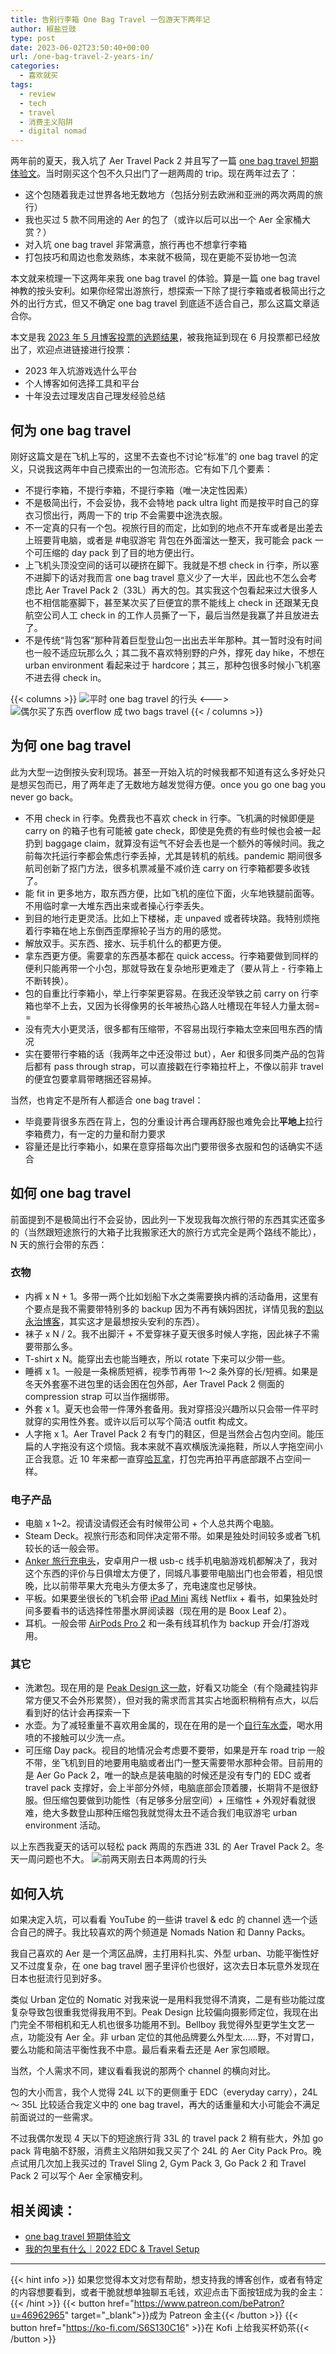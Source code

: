 ```yaml
---
title: 告别行李箱 One Bag Travel 一包游天下两年记
author: 椒盐豆豉
type: post
date: 2023-06-02T23:50:40+00:00
url: /one-bag-travel-2-years-in/
categories:
  - 喜欢就买
tags:
  - review
  - tech
  - travel
  - 消费主义陷阱
  - digital nomad
---
```

两年前的夏天，我入坑了 Aer Travel Pack 2 并且写了一篇 [one bag travel 短期体验文](../one-bag-travel-aer-travel-pack-2/)。当时刚买这个包不久只出门了一趟两周的 trip。现在两年过去了：

- 这个包随着我走过世界各地无数地方（包括分别去欧洲和亚洲的两次两周的旅行）
- 我也买过 5 款不同用途的 Aer 的包了（或许以后可以出一个 Aer 全家桶大赏？）
- 对入坑 one bag travel 非常满意，旅行再也不想拿行李箱
- 打包技巧和周边也愈发熟练，本来就不极简，现在更能不妥协地一包流

本文就来梳理一下这两年来我 one bag travel 的体验。算是一篇 one bag travel 神教的按头安利。如果你经常出游旅行，想探索一下除了提行李箱或者极简出行之外的出行方式，但又不确定 one bag travel 到底适不适合自己，那么这篇文章适合你。

本文是我 [2023 年 5 月博客投票的选题结果](https://www.patreon.com/posts/2023-5-yue-bo-ke-82675737)，被我拖延到现在 6 月投票都已经放出了，欢迎点进链接进行投票：

- 2023 年入坑游戏选什么平台
- 个人博客如何选择工具和平台
- 十年没去过理发店自己理发经验总结

<!--more-->

## 何为 one bag travel

刚好这篇文是在飞机上写的，这里不去查也不讨论“标准”的 one bag travel 的定义，只说我这两年中自己摸索出的一包流形态。它有如下几个要素：

- 不提行李箱，不提行李箱，不提行李箱（唯一决定性因素）
- 不是极简出行，不会妥协，我不会特地 pack ultra light 而是按平时自己的穿衣习惯出行，两周一下的 trip 不会需要中途洗衣服。
- 不一定真的只有一个包。视旅行目的而定，比如到的地点不开车或者是出差去上班要背电脑，或者是 #电驭游宅 背包在外面溜达一整天，我可能会 pack 一个可压缩的 day pack 到了目的地方便出行。
- 上飞机头顶没空间的话可以硬挤在脚下。我就是不想 check in 行李，所以塞不进脚下的话对我而言 one bag travel 意义少了一大半，因此也不怎么会考虑比 Aer Travel Pack 2（33L）再大的包。其实我这个包看起来过大很多人也不相信能塞脚下，甚至某次买了巨便宜的票不能线上 check in 还跟某无良航空公司人工 check in 的工作人员撕了一下，最后当然是我赢了并且放进去了。
- 不是传统“背包客”那种背着巨型登山包一出出去半年那种。其一暂时没有时间也一般不适应玩那么久；其二我不喜欢特别野的户外，撑死 day hike，不想在 urban environment 看起来过于 hardcore；其三，那种包很多时候小飞机塞不进去得 check in。

{{< columns >}}
![平时 one bag travel 的行头](https://s3.nl-ams.scw.cloud/mtfront-blog/2021/08/20210811_100658-scaled-e1630273525874-768x1024.jpeg)
<--->
![偶尔买了东西 overflow 成 two bags travel](https://media.douchi.space/douchi/media_attachments/files/110/467/995/392/146/739/original/403a04e8c25e84f5.jpeg)
{{< / columns >}}
## 为何 one bag travel

此为大型一边倒按头安利现场。甚至一开始入坑的时候我都不知道有这么多好处只是想买包而已，用了两年走了无数地方越发觉得方便。once you go one bag you never go back。

- 不用 check in 行李。免费我也不喜欢 check in 行李。飞机满的时候即便是 carry on 的箱子也有可能被 gate check，即使是免费的有些时候也会被一起扔到 baggage claim，就算没有运气不好会丢也是一个额外的等候时间。我之前每次托运行李都会焦虑行李丢掉，尤其是转机的航线。pandemic 期间很多航司创新了抠门方法，很多机票减量不减价连 carry on 行李箱都要多收钱了。
- 能 fit in 更多地方，取东西方便，比如飞机的座位下面，火车地铁腿前面等。不用临时拿一大堆东西出来或者操心行李丢失。
- 到目的地行走更灵活。比如上下楼梯，走 unpaved 或者砖块路。我特别烦拖着行李箱在地上东倒西歪摩擦轮子当方的用的感觉。
- 解放双手。买东西、接水、玩手机什么的都更方便。
- 拿东西更方便。需要拿的东西基本都在 quick access。行李箱要做到同样的便利只能再带一个小包，那就导致在复杂地形更难走了（要从背上 - 行李箱上不断转换）。
- 包的自重比行李箱小，举上行李架更容易。在我还没举铁之前 carry on 行李箱也举不上去，又因为长得像男的长年被热心路人吐槽现在年轻人力量太弱= =
- 没有壳大小更灵活，很多都有压缩带，不容易出现行李箱太空来回甩东西的情况
- 实在要带行李箱的话（我两年之中还没带过 but），Aer 和很多同类产品的包背后都有 pass through strap，可以直接戳在行李箱拉杆上，不像以前非 travel 的便宜包要拿肩带瞎捆还容易掉。

当然，也肯定不是所有人都适合 one bag travel：

- 毕竟要背很多东西在背上，包的分重设计再合理再舒服也难免会比**平地上**拉行李箱费力，有一定的力量和耐力要求
- 容量还是比行李箱小，如果在意穿搭每次出门要带很多衣服和包的话确实不适合

## 如何 one bag travel

前面提到不是极简出行不会妥协，因此列一下发现我每次旅行带的东西其实还蛮多的（当然跟短途旅行的大箱子比我搬家还大的旅行方式完全是两个路线不能比），N 天的旅行会带的东西：

### 衣物

- 内裤 x N + 1。多带一两个比如划船下水之类需要换内裤的活动备用，这里有个要点是我不需要带特别多的 backup 因为不再有姨妈困扰，详情见我的[割以永治博客](../hysterectomy-surgery-review-part-2/)，其实这才是最想按头安利的东西）。
- 袜子 x N / 2。我不出脚汗 + 不爱穿袜子夏天很多时候人字拖，因此袜子不需要带那么多。
- T-shirt x N。能穿出去也能当睡衣，所以 rotate 下来可以少带一些。
- 睡裤 x 1。一般是一条棉质短裤，视季节再带 1～2 条外穿的长/短裤。如果是冬天外套塞不进包里的话会困在包外部，Aer Travel Pack 2 侧面的 compression strap 可以当作捆绑带。
- 外套 x 1。夏天也会带一件薄外套备用。我对穿搭没兴趣所以只会带一件平时就穿的实用性外套。或许以后可以写个简洁 outfit 构成文。
- 人字拖 x 1。Aer Travel Pack 2 有专门的鞋区，但是当然会占包内空间。能压扁的人字拖没有这个烦恼。我本来就不喜欢横版洗澡拖鞋，所以人字拖空间小正合我意。近 10 年来都一直穿[哈瓦拿](https://amzn.to/3pScCtE)，打包完再拍平再底部跟不占空间一样。

### 电子产品

- 电脑 x 1~2。视请没请假还会有时候带公司 + 个人总共两个电脑。
- Steam Deck。视旅行形态和同伴决定带不带。如果是独处时间较多或者飞机较长的话一般会带。
- [Anker 旅行充电头](https://amzn.to/3Z6LwkB)，安卓用户一根 usb-c 线手机电脑游戏机都解决了，我对这个东西的评价与日俱增太方便了，同城凡事要带电脑出门也会带着，相见恨晚，比以前带苹果大充电头方便太多了，充电速度也足够快。
- 平板。如果要坐很长的飞机会带 [iPad Mini](https://amzn.to/3nOQfra) 离线 Netflix + 看书，如果独处时间多要看书的话选择性带墨水屏阅读器（现在用的是 Boox Leaf 2）。
- 耳机。一般会带 [AirPods Pro 2](https://amzn.to/3fZOENk) 和一条有线耳机作为 backup 开会/打游戏用。

### 其它

- 洗漱包。现在用的是 [Peak Design 这一款](https://amzn.to/37mySYA)，好看又功能全（有个隐藏挂钩非常方便又不会外形累赘），但对我的需求而言其实占地面积稍稍有点大，以后看到好的估计会再探索一下
- 水壶。为了减轻重量不喜欢用金属的，现在在用的是一个[自行车水壶](https://amzn.to/3hP1k7a)，喝水用喷的不接触可以少洗一点。
- 可压缩 Day pack。视目的地情况会考虑要不要带，如果是开车 road trip 一般不带，坐飞机到目的地要用电脑或者出门一整天需要带水那种会带。目前用的是 Aer Go Pack 2，唯一的缺点是装电脑的时候还是没有专门的 EDC 或者 travel pack 支撑好，会上半部分外倾，电脑底部会顶着腰，长期背不是很舒服。但压缩包要做到功能性（有足够多分层空间）+ 压缩性 + 外观好看就很难，绝大多数登山那种压缩包我就觉得太丑不适合我们电驭游宅 urban environment 活动。

以上东西我夏天的话可以轻松 pack 两周的东西进 33L 的 Aer Travel Pack 2。冬天一周问题也不大。
![前两天刚去日本两周的行头](https://media.douchi.space/douchi/media_attachments/files/110/392/140/845/626/877/original/25af4a90ab3beb48.jpeg)

## 如何入坑

如果决定入坑，可以看看 YouTube 的一些讲 travel & edc 的 channel 选一个适合自己的牌子。我比较喜欢的两个频道是 Nomads Nation 和 Danny Packs。

我自己喜欢的 Aer 是一个湾区品牌，主打用料扎实、外型 urban、功能平衡性好又不过度复杂，在 one bag travel 圈子里评价也很好，这次去日本玩意外发现在日本也挺流行见到好多。

类似 Urban 定位的 Nomatic 对我来说一是用料我觉得不清爽，二是有些功能过度复杂导致包很重我觉得我用不到。Peak Design 比较偏向摄影师定位，我现在出门完全不带相机和无人机也很多功能用不到。Bellboy 我觉得外型更学生文艺一点，功能没有 Aer 全。非 urban 定位的其他品牌要么外型太……野，不对胃口，要么功能和简洁平衡性我不中意。最后看来看去还是 Aer 家包顺眼。

当然，个人需求不同，建议看看我说的那两个 channel 的横向对比。

包的大小而言，我个人觉得 24L 以下的更侧重于 EDC（everyday carry），24L ～ 35L 比较适合我定义中的 one bag travel，再大的话重量和大小可能会不满足前面说过的一些需求。

不过我偶尔发现 4 天以下的短途旅行背 33L 的 travel pack 2 稍有些大，外加 go pack 背电脑不舒服，消费主义陷阱如我又买了个 24L 的 Aer City Pack Pro。晚点试用几次加上我买过的 Travel Sling 2, Gym Pack 3, Go Pack 2 和 Travel Pack 2 可以写个 Aer 全家桶安利。

## 相关阅读：
- [one bag travel 短期体验文](../one-bag-travel-aer-travel-pack-2/)
- [我的包里有什么｜2022 EDC & Travel Setup](../2022-edc-travel-setup)

---
{{< hint info >}}
如果您觉得本文对您有帮助，想支持我的博客创作，或者有特定的内容想要看到，或者干脆就想单独聊五毛钱，欢迎点击下面按钮成为我的金主：
{{< /hint >}}
{{< button href="https://www.patreon.com/bePatron?u=46962965" target="_blank">}}成为 Patreon 金主{{< /button >}}
{{< button href="https://ko-fi.com/S6S130C16" >}}在 Kofi 上给我买杯奶茶{{< /button >}}